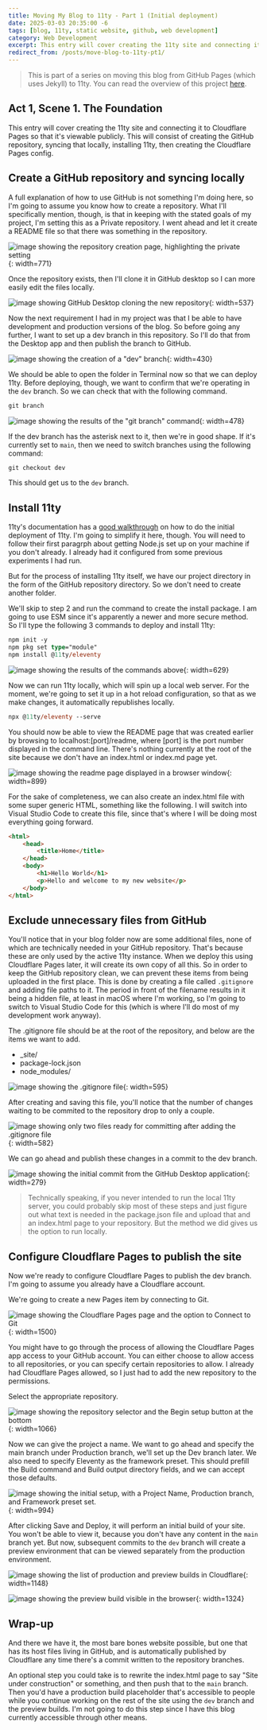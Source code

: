 ```yaml
---
title: Moving My Blog to 11ty - Part 1 (Initial deployment)
date: 2025-03-03 20:35:00 -6
tags: [blog, 11ty, static website, github, web development]
category: Web Development
excerpt: This entry will cover creating the 11ty site and connecting it to Cloudflare Pages so that it's viewable publicly. This will consist of creating the GitHub repository, syncing that locally, installing 11ty, then creating the Cloudflare Pages config.
redirect_from: /posts/move-blog-to-11ty-pt1/
---
```


> This is part of a series on moving this blog from GitHub Pages (which uses Jekyll) to 11ty. You can read the overview of this project [here](./2025-03-03-move-blog-to-11ty-prologue.md).

## Act 1, Scene 1. The Foundation

This entry will cover creating the 11ty site and connecting it to Cloudflare Pages so that it's viewable publicly. This will consist of creating the GitHub repository, syncing that locally, installing 11ty, then creating the Cloudflare Pages config.

## Create a GitHub repository and syncing locally

A full explanation of how to use GitHub is not something I'm doing here, so I'm going to assume you know how to create a repository. What I'll specifically mention, though, is that in keeping with the stated goals of my project, I'm setting this as a Private repository. I went ahead and let it create a README file so that there was something in the repository.

![image showing the repository creation page, highlighting the private setting](/assets/images/11ty-repository-creation.png){: width=771}

Once the repository exists, then I'll clone it in GitHub desktop so I can more easily edit the files locally.

![image showing GitHub Desktop cloning the new repository](/assets/images/11ty-repository-clone.png){: width=537}

Now the next requirement I had in my project was that I be able to have development and production versions of the blog. So before going any further, I want to set up a dev branch in this repository. So I'll do that from the Desktop app and then publish the branch to GitHub.

![image showing the creation of a "dev" branch](/assets/images/11ty-create-branch.png){: width=430}

We should be able to open the folder in Terminal now so that we can deploy 11ty. Before deploying, though, we want to confirm that we're operating in the `dev` branch. So we can check that with the following command.

```ps
git branch
```

![image showing the results of the "git branch" command](/assets/images/11ty-git-branch.png){: width=478}

If the dev branch has the asterisk next to it, then we're in good shape. If it's currently set to `main`, then we need to switch branches using the following command:

```ps
git checkout dev
```

This should get us to the `dev` branch.

## Install 11ty

11ty's documentation has a [good walkthrough](https://www.11ty.dev/docs/) on how to do the initial deployment of 11ty. I'm going to simplify it here, though. You will need to follow their first paragrph about getting Node.js set up on your machine if you don't already. I already had it configured from some previous experiments I had run.

But for the process of installing 11ty itself, we have our project directory in the form of the GitHub repository directory. So we don't need to create another folder.

We'll skip to step 2 and run the command to create the install package. I am going to use ESM since it's apparently a newer and more secure method. So I'll type the following 3 commands to deploy and install 11ty:

```ps
npm init -y
npm pkg set type="module"
npm install @11ty/eleventy
```

![image showing the results of the commands above](/assets/images/11ty-install.png){: width=629}

Now we can run 11ty locally, which will spin up a local web server. For the moment, we're going to set it up in a hot reload configuration, so that as we make changes, it automatically republishes locally.

```ps
npx @11ty/eleventy --serve
```

You should now be able to view the README page that was created earlier by browsing to localhost:\[port\]/readme, where \[port\] is the port number displayed in the command line. There's nothing currently at the root of the site because we don't have an index.html or index.md page yet.

![image showing the readme page displayed in a browser window](/assets/images/11ty-browse1.png){: width=899}

For the sake of completeness, we can also create an index.html file with some super generic HTML, something like the following. I will switch into Visual Studio Code to create this file, since that's where I will be doing most everything going forward.

```html
<html>
    <head>
        <title>Home</title>
    </head>
    <body>
        <h1>Hello World</h1>
        <p>Hello and welcome to my new website</p>
    </body>
</html>
```

## Exclude unnecessary files from GitHub

You'll notice that in your blog folder now are some additional files, none of which are technically needed in your GitHub repository. That's because these are only used by the active 11ty instance. When we deploy this using Cloudflare Pages later, it will create its own copy of all this. So in order to keep the GitHub repository clean, we can prevent these items from being uploaded in the first place. This is done by creating a file called `.gitignore` and adding file paths to it. The period in front of the filename results in it being a hidden file, at least in macOS where I'm working, so I'm going to switch to Visual Studio Code for this (which is where I'll do most of my development work anyway).

The .gitignore file should be at the root of the repository, and below are the items we want to add.

- _site/
- package-lock.json
- node_modules/

![image showing the .gitignore file](/assets/images/11ty-gitignore.png){: width=595}

After creating and saving this file, you'll notice that the number of changes waiting to be commited to the repository drop to only a couple.

![image showing only two files ready for committing after adding the .gitignore file](/assets/images/11ty-gitignore-results.png){: width=582}

We can go ahead and publish these changes in a commit to the dev branch.

![image showing the initial commit from the GitHub Desktop application](/assets/images/11ty-initial-commit.png){: width=279}

> Technically speaking, if you never intended to run the local 11ty server, you could probably skip most of these steps and just figure out what text is needed in the package.json file and upload that and an index.html page to your repository. But the method we did gives us the option to run locally.

## Configure Cloudflare Pages to publish the site

Now we're ready to configure Cloudflare Pages to publish the dev branch. I'm going to assume you already have a Cloudflare account.

We're going to create a new Pages item by connecting to Git.

![image showing the Cloudflare Pages page and the option to Connect to Git](/assets/images/11ty-cloudflare-connect.png){: width=1500}

You might have to go through the process of allowing the Cloudflare Pages app access to your GitHub account. You can either choose to allow access to all repositories, or you can specify certain repositories to allow. I already had Cloudflare Pages allowed, so I just had to add the new repository to the permissions.

Select the appropriate repository.

![image showing the repository selector and the Begin setup button at the bottom](/assets/images/11ty-cloudflare-repository-select.png){: width=1066}

Now we can give the project a name. We want to go ahead and specify the main branch under Production branch, we'll set up the Dev branch later. We also need to specify Eleventy as the framework preset. This should prefill the Build command and Build output directory fields, and we can accept those defaults.

![image showing the initial setup, with a Project Name, Production branch, and Framework preset set.](/assets/images/11ty-cloudflare-setup.png){: width=994}

After clicking Save and Deploy, it will perform an initial build of your site. You won't be able to view it, because you don't have any content in the `main` branch yet. But now, subsequent commits to the `dev` branch will create a preview environment that can be viewed separately from the production environment.

![image showing the list of production and preview builds in Cloudflare](/assets/images/11ty-cloudflare-build-list.png){: width=1148}

![image showing the preview build visible in the browser](/assets/images/11ty-cloudflare-browser1.png){: width=1324}

## Wrap-up

And there we have it, the most bare bones website possible, but one that has its host files living in GitHub, and is automatically published by Cloudflare any time there's a commit written to the repository branches.

An optional step you could take is to rewrite the index.html page to say "Site under construction" or something, and then push that to the `main` branch. Then you'd have a production build placeholder that's accessible to people while you continue working on the rest of the site using the `dev` branch and the preview builds. I'm not going to do this step since I have this blog currently accessible through other means.

